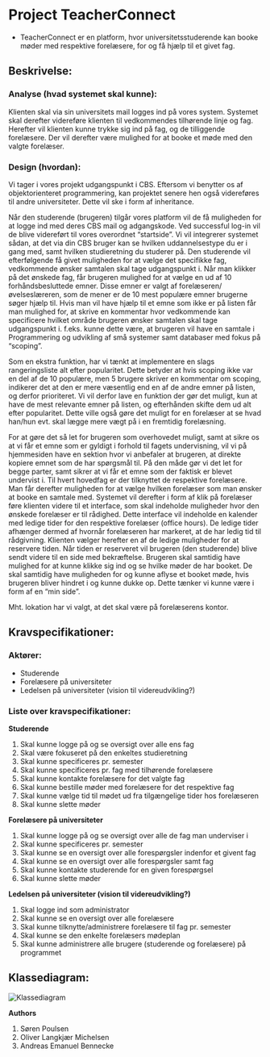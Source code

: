 # Project TeacherConnect

- TeacherConnect er en platform, hvor universitetsstuderende kan booke møder med respektive forelæsere, for og få hjælp til et givet fag.

## Beskrivelse:

### Analyse (hvad systemet skal kunne):
Klienten skal via sin universitets mail logges ind på vores system. Systemet skal derefter videreføre klienten til vedkommendes tilhørende linje og fag. Herefter vil klienten kunne trykke sig ind på fag, og de tilliggende forelæsere. Der vil derefter være mulighed for at booke et møde med den valgte forelæser. 

### Design (hvordan):
Vi tager i vores projekt udgangspunkt i CBS. Eftersom vi benytter os af objektorienteret programmering, kan projektet senere hen også videreføres til andre universiteter. Dette vil ske i form af inheritance. 

Når den studerende (brugeren) tilgår vores platform vil de få muligheden for at logge ind med deres CBS mail og adgangskode. Ved successful log-in vil de blive videreført til vores overordnet “startside”. Vi vil integrerer systemet sådan, at det via din CBS bruger kan se hvilken uddannelsestype du er i gang med, samt hvilken studieretning du studerer på. Den studerende vil efterfølgende få givet muligheden for at vælge det specifikke fag, vedkommende ønsker samtalen skal tage udgangspunkt i. Når man klikker på det ønskede fag, får brugeren mulighed for at vælge en ud af 10 forhåndsbesluttede emner. Disse emner er valgt af forelæseren/øvelseslæreren, som de mener er de 10 mest populære emner brugerne søger hjælp til. Hvis man vil have hjælp til et emne som ikke er på listen får man mulighed for, at skrive en kommentar hvor vedkommende kan specificere hvilket område brugeren ønsker samtalen skal tage udgangspunkt i. f.eks. kunne dette være, at brugeren vil have en samtale i Programmering og udvikling af små systemer samt databaser med fokus på “scoping”. 

Som en ekstra funktion, har vi tænkt at implementere en slags rangeringsliste alt efter popularitet. Dette betyder at hvis scoping ikke var en del af de 10 populære, men 5 brugere skriver en kommentar om scoping, indikerer det at den er mere væsentlig end en af de andre emner på listen, og derfor prioriteret. Vi vil derfor lave en funktion der gør det muligt, kun at have de mest relevante emner på listen, og efterhånden skifte dem ud alt efter popularitet. Dette ville også gøre det muligt for en forelæser at se hvad han/hun evt. skal lægge mere vægt på i en fremtidig forelæsning.

For at gøre det så let for brugeren som overhovedet muligt, samt at sikre os at vi får et emne som er gyldigt i forhold til fagets undervisning, vil vi på hjemmesiden have en sektion hvor vi anbefaler at brugeren, at direkte kopiere emnet som de har spørgsmål til. På den måde gør vi det let for begge parter, samt sikrer at vi får et emne som der faktisk er blevet undervist i.
Til hvert hovedfag er der tilknyttet de respektive forelæsere. Man får derefter muligheden for at vælge hvilken forelæser som man ønsker at booke en samtale med. Systemet vil derefter i form af klik på forelæser føre klienten videre til et interface, som skal indeholde muligheder hvor den ønskede forelæser er til rådighed. Dette interface vil indeholde en kalender med ledige tider for den respektive forelæser (office hours). De ledige tider afhænger dermed af hvornår forelæseren har markeret, at de har ledig tid til rådgivning. Klienten vælger herefter en af de ledige muligheder for at reservere tiden. Når tiden er reserveret vil brugeren (den studerende) blive sendt videre til en side med bekræftelse. Brugeren skal samtidig have mulighed for at kunne klikke sig ind og se hvilke møder de har booket. De skal samtidig have muligheden for og kunne aflyse et booket møde, hvis brugeren bliver hindret i og kunne dukke op. Dette tænker vi kunne være i form af en “min side”. 

Mht. lokation har vi valgt, at det skal være på forelæserens kontor.

## Kravspecifikationer:

### Aktører:
- Studerende
- Forelæsere på universiteter
- Ledelsen på universiteter (vision til videreudvikling?)

### Liste over kravspecifikationer:

__Studerende__
1. Skal kunne logge på og se oversigt over alle ens fag
2. Skal være fokuseret på den enkeltes studieretning
3. Skal kunne specificeres pr. semester
4. Skal kunne specificeres pr. fag med tilhørende forelæsere
5. Skal kunne kontakte forelæsere for det valgte fag
6. Skal kunne bestille møder med forelæsere for det respektive fag
7. Skal kunne vælge tid til mødet ud fra tilgængelige tider hos forelæseren
8. Skal kunne slette møder

__Forelæsere på universiteter__
 1. Skal kunne logge på og se oversigt over alle de fag man underviser i
 2. Skal kunne specificeres pr. semester
 3. Skal kunne se en oversigt over alle forespørgsler indenfor et givent fag
 4. Skal kunne se en oversigt over alle forespørgsler samt fag
 5. Skal kunne kontakte studerende for en given forespørgsel
 6. Skal kunne slette møder

__Ledelsen på universiteter (vision til videreudvikling?)__
 1. Skal logge ind som administrator
 2. Skal kunne se en oversigt over alle forelæsere
 3. Skal kunne tilknytte/administrere forelæsere til fag pr. semester
 4. Skal kunne se den enkelte forelæsers mødeplan
 5. Skal kunne administrere alle brugere (studerende og forelæsere) på programmet

## Klassediagram:
![Klassediagram](https://i.imgur.com/LyofN1C.png)

__Authors__
1. Søren Poulsen
2. Oliver Langkjær Michelsen
3. Andreas Emanuel Bennecke
